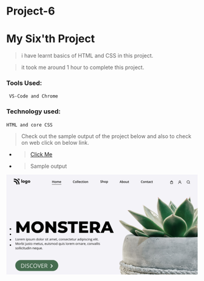 # Project-6
# My Six'th Project

> i have learnt basics of HTML and CSS in this project.

> it took me around 1 hour to complete this project.

### Tools Used:

     VS-Code and Chrome

### Technology used:

    HTML and core CSS

> Check out the sample output of the project below and also to check on web click on below link.

- > [Click Me](https://aesthetic-truffle-c60c59.netlify.app)

- > Sample output

![Image](./thumbnail.PNG)
